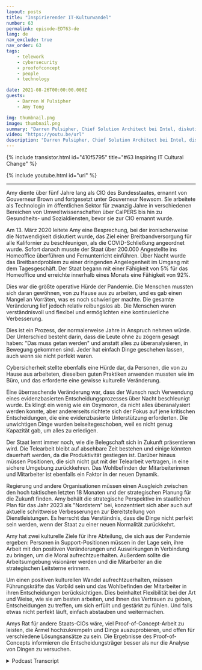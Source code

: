 ```yaml
---
layout: posts
title: "Inspirierender IT-Kulturwandel"
number: 63
permalink: episode-EDT63-de
lang: de
nav_exclude: true
nav_order: 63
tags:
    - telework
    - cybersecurity
    - proofofconcept
    - people
    - technology

date: 2021-08-26T00:00:00.000Z
guests:
    - Darren W Pulsipher
    - Amy Tong

img: thumbnail.png
image: thumbnail.png
summary: "Darren Pulsipher, Chief Solution Architect bei Intel, diskutiert mit Amy Tong, CIO des Bundesstaates Kalifornien, im Zuge der COVID-Pandemie über die inspirierende kulturelle Veränderung."
video: "https://youtu.be/url"
description: "Darren Pulsipher, Chief Solution Architect bei Intel, diskutiert mit Amy Tong, CIO des Bundesstaates Kalifornien, im Zuge der COVID-Pandemie über die inspirierende kulturelle Veränderung."
---
```


<div>
{% include transistor.html id="410f5795" title="#63 Inspiring IT Cultural Change" %}

{% include youtube.html id="url" %}
</div>

---

Amy diente über fünf Jahre lang als CIO des Bundesstaates, ernannt von Gouverneur Brown und fortgesetzt unter Gouverneur Newsom. Sie arbeitete als Technologin im öffentlichen Sektor für zwanzig Jahre in verschiedenen Bereichen von Umweltwissenschaften über CalPERS bis hin zu Gesundheits- und Sozialdiensten, bevor sie zur CIO ernannt wurde.

Am 13. März 2020 leitete Amy eine Besprechung, bei der ironischerweise die Notwendigkeit diskutiert wurde, das Ziel einer Breitbandversorgung für alle Kalifornier zu beschleunigen, als die COVID-Schließung angeordnet wurde. Sofort danach musste der Staat über 200.000 Angestellte ins Homeoffice überführen und Fernunterricht einführen. Über Nacht wurde das Breitbandproblem zu einer dringenden Angelegenheit im Umgang mit dem Tagesgeschäft. Der Staat begann mit einer Fähigkeit von 5% für das Homeoffice und erreichte innerhalb eines Monats eine Fähigkeit von 92%.

Dies war die größte operative Hürde der Pandemie. Die Menschen mussten sich daran gewöhnen, von zu Hause aus zu arbeiten, und es gab einen Mangel an Vorräten, was es noch schwieriger machte. Die gesamte Veränderung lief jedoch relativ reibungslos ab. Die Menschen waren verständnisvoll und flexibel und ermöglichten eine kontinuierliche Verbesserung.

Dies ist ein Prozess, der normalerweise Jahre in Anspruch nehmen würde. Der Unterschied besteht darin, dass die Leute ohne zu zögern gesagt haben: "Das muss getan werden" und anstatt alles zu überanalysieren, in Bewegung gekommen sind. Jeder hat einfach Dinge geschehen lassen, auch wenn sie nicht perfekt waren.

Cybersicherheit stellte ebenfalls eine Hürde dar, da Personen, die von zu Hause aus arbeiteten, dieselben guten Praktiken anwenden mussten wie im Büro, und das erforderte eine gewisse kulturelle Veränderung.

Eine überraschende Veränderung war, dass der Wunsch nach Verwendung eines evidenzbasierten Entscheidungsprozesses über Nacht beschleunigt wurde. Es klingt ein wenig wie ein Oxymoron, da nicht alles überanalysiert werden konnte, aber andererseits richtete sich der Fokus auf jene kritischen Entscheidungen, die eine evidenzbasierte Unterstützung erforderten. Die unwichtigen Dinge wurden beiseitegeschoben, weil es nicht genug Kapazität gab, um alles zu erledigen.

Der Staat lernt immer noch, wie die Belegschaft sich in Zukunft präsentieren wird. Die Telearbeit bleibt auf absehbare Zeit bestehen und einige könnten dauerhaft werden, da die Produktivität gestiegen ist. Darüber hinaus müssen Positionen, die sich nicht gut mit der Telearbeit vertragen, in eine sichere Umgebung zurückkehren. Das Wohlbefinden der Mitarbeiterinnen und Mitarbeiter ist ebenfalls ein Faktor in der neuen Dynamik.

Regierung und andere Organisationen müssen einen Ausgleich zwischen den hoch taktischen letzten 18 Monaten und der strategischen Planung für die Zukunft finden. Amy behält die strategische Perspektive im staatlichen Plan für das Jahr 2023 als "Nordstern" bei, konzentriert sich aber auch auf aktuelle schrittweise Verbesserungen zur Bereitstellung von Dienstleistungen. Es herrscht das Verständnis, dass die Dinge nicht perfekt sein werden, wenn der Staat zu einer neuen Normalität zurückkehrt.

Amy hat zwei kulturelle Ziele für ihre Abteilung, die sich aus der Pandemie ergeben: Personen in Support-Positionen müssen in der Lage sein, ihre Arbeit mit den positiven Veränderungen und Auswirkungen in Verbindung zu bringen, um die Moral aufrechtzuerhalten. Außerdem sollte die Arbeitsumgebung visionärer werden und die Mitarbeiter an die strategischen Leitsterne erinnern.

Um einen positiven kulturellen Wandel aufrechtzuerhalten, müssen Führungskräfte das Vorbild sein und das Wohlbefinden der Mitarbeiter in ihren Entscheidungen berücksichtigen. Dies beinhaltet Flexibilität bei der Art und Weise, wie sie am besten arbeiten, und ihnen das Vertrauen zu geben, Entscheidungen zu treffen, um sich erfüllt und gestärkt zu fühlen. Und falls etwas nicht perfekt läuft, einfach abstauben und weitermachen.

Amys Rat für andere Staats-CIOs wäre, viel Proof-of-Concept-Arbeit zu leisten, die Ärmel hochzukrempeln und Dinge auszuprobieren, und offen für verschiedene Lösungsansätze zu sein. Die Ergebnisse des Proof-of-Concepts informieren die Entscheidungsträger besser als nur die Analyse von Dingen zu versuchen.



<details>
<summary> Podcast Transcript </summary>

<p></p>

</details>
